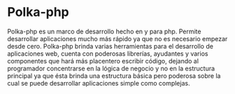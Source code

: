 Polka-php
=========

Polka-php es un marco de desarrollo hecho en y para php. Permite desarrollar aplicaciones mucho más rápido ya que no es necesario empezar desde cero. Polka-php brinda varias herramientas para el desarrollo de aplicaciones web, cuenta con poderosas librerías, ayudantes y varios componentes que hará más placentero escribir código, dejando al programador concentrarse en la lógica de negocio y no en la estructura principal ya que ésta brinda una estructura básica pero poderosa sobre la cual se puede desarrollar aplicaciones simple como complejas.
